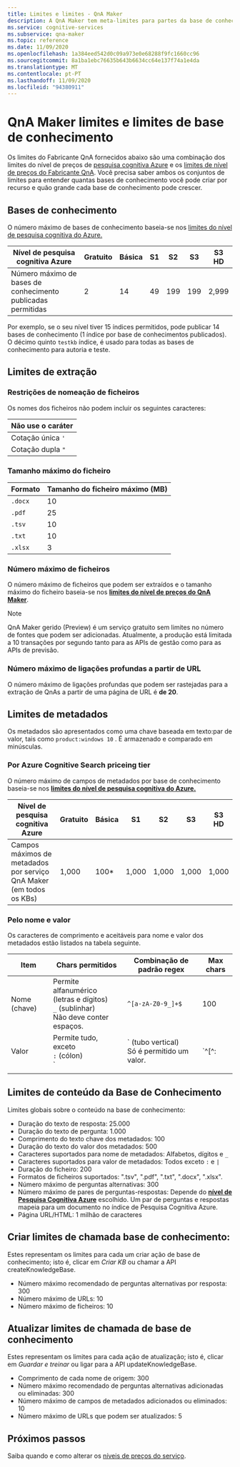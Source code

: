 ```yaml
---
title: Limites e limites - QnA Maker
description: A QnA Maker tem meta-limites para partes da base de conhecimento e serviço. É importante manter a sua base de conhecimento dentro desses limites para testar e publicar.
ms.service: cognitive-services
ms.subservice: qna-maker
ms.topic: reference
ms.date: 11/09/2020
ms.openlocfilehash: 1a384eed542d0c09a973e0e68288f9fc1660cc96
ms.sourcegitcommit: 8a1ba1ebc76635b643b6634cc64e137f74a1e4da
ms.translationtype: MT
ms.contentlocale: pt-PT
ms.lasthandoff: 11/09/2020
ms.locfileid: "94380911"
---
```

# <a name="qna-maker-knowledge-base-limits-and-boundaries"></a>QnA Maker limites e limites de base de conhecimento

Os limites do Fabricante QnA fornecidos abaixo são uma combinação dos limites do nível de preços de [pesquisa cognitiva Azure](../../search/search-limits-quotas-capacity.md) e os [limites de nível de preços do Fabricante QnA](https://azure.microsoft.com/pricing/details/cognitive-services/qna-maker/). Você precisa saber ambos os conjuntos de limites para entender quantas bases de conhecimento você pode criar por recurso e quão grande cada base de conhecimento pode crescer.

## <a name="knowledge-bases"></a>Bases de conhecimento

O número máximo de bases de conhecimento baseia-se nos [limites do nível de pesquisa cognitiva do Azure.](../../search/search-limits-quotas-capacity.md)

|**Nível de pesquisa cognitiva Azure** | **Gratuito** | **Básica** |**S1** | **S2**| **S3** |**S3 HD**|
|---|---|---|---|---|---|----|
|Número máximo de bases de conhecimento publicadas permitidas|2|14|49|199|199|2,999|

 Por exemplo, se o seu nível tiver 15 índices permitidos, pode publicar 14 bases de conhecimento (1 índice por base de conhecimentos publicados). O décimo quinto `testkb` índice, é usado para todas as bases de conhecimento para autoria e teste.

## <a name="extraction-limits"></a>Limites de extração

### <a name="file-naming-constraints"></a>Restrições de nomeação de ficheiros

Os nomes dos ficheiros não podem incluir os seguintes caracteres:

|Não use o caráter|
|--|
|Cotação única `'`|
|Cotação dupla `"`|

### <a name="maximum-file-size"></a>Tamanho máximo do ficheiro

|Formato|Tamanho do ficheiro máximo (MB)|
|--|--|
|`.docx`|10|
|`.pdf`|25|
|`.tsv`|10|
|`.txt`|10|
|`.xlsx`|3|

### <a name="maximum-number-of-files"></a>Número máximo de ficheiros

O número máximo de ficheiros que podem ser extraídos e o tamanho máximo do ficheiro baseia-se nos **[limites do nível de preços do QnA Maker](https://azure.microsoft.com/pricing/details/cognitive-services/qna-maker/)**.

> [!NOTE]
> QnA Maker gerido (Preview) é um serviço gratuito sem limites no número de fontes que podem ser adicionadas. Atualmente, a produção está limitada a 10 transações por segundo tanto para as APIs de gestão como para as APIs de previsão.

### <a name="maximum-number-of-deep-links-from-url"></a>Número máximo de ligações profundas a partir de URL

O número máximo de ligações profundas que podem ser rastejadas para a extração de QnAs a partir de uma página de URL é **de 20**.

## <a name="metadata-limits"></a>Limites de metadados

Os metadados são apresentados como uma chave baseada em texto:par de valor, tais como `product:windows 10` . É armazenado e comparado em minúsculas.

### <a name="by-azure-cognitive-search-pricing-tier"></a>Por Azure Cognitive Search priceing tier

O número máximo de campos de metadados por base de conhecimento baseia-se nos **[limites do nível de pesquisa cognitiva do Azure.](../../search/search-limits-quotas-capacity.md)**

|**Nível de pesquisa cognitiva Azure** | **Gratuito** | **Básica** |**S1** | **S2**| **S3** |**S3 HD**|
|---|---|---|---|---|---|----|
|Campos máximos de metadados por serviço QnA Maker (em todos os KBs)|1,000|100*|1,000|1,000|1,000|1,000|

### <a name="by-name-and-value"></a>Pelo nome e valor

Os caracteres de comprimento e aceitáveis para nome e valor dos metadados estão listados na tabela seguinte.

|Item|Chars permitidos|Combinação de padrão regex|Max chars|
|--|--|--|--|
|Nome (chave)|Permite<br>alfanumérico (letras e dígitos)<br>`_` (sublinhar)<br> Não deve conter espaços.|`^[a-zA-Z0-9_]+$`|100|
|Valor|Permite tudo, exceto<br>`:` (cólon)<br>`|` (tubo vertical)<br>Só é permitido um valor.|`^[^:|]+$`|500|
|||||

## <a name="knowledge-base-content-limits"></a>Limites de conteúdo da Base de Conhecimento
Limites globais sobre o conteúdo na base de conhecimento:
* Duração do texto de resposta: 25.000
* Duração do texto de pergunta: 1.000
* Comprimento do texto chave dos metadados: 100
* Duração do texto do valor dos metadados: 500
* Caracteres suportados para nome de metadados: Alfabetos, dígitos e `_`
* Caracteres suportados para valor de metadados: Todos exceto `:` e `|`
* Duração do ficheiro: 200
* Formatos de ficheiros suportados: ".tsv", ".pdf", ".txt", ".docx", ".xlsx".
* Número máximo de perguntas alternativas: 300
* Número máximo de pares de perguntas-respostas: Depende do **[nível de Pesquisa Cognitiva Azure](../../search/search-limits-quotas-capacity.md#document-limits)** escolhido. Um par de perguntas e respostas mapeia para um documento no índice de Pesquisa Cognitiva Azure.
* Página URL/HTML: 1 milhão de caracteres

## <a name="create-knowledge-base-call-limits"></a>Criar limites de chamada base de conhecimento:
Estes representam os limites para cada um criar ação de base de conhecimento; isto é, clicar em *Criar KB* ou chamar a API createKnowledgeBase.
* Número máximo recomendado de perguntas alternativas por resposta: 300
* Número máximo de URLs: 10
* Número máximo de ficheiros: 10

## <a name="update-knowledge-base-call-limits"></a>Atualizar limites de chamada de base de conhecimento
Estes representam os limites para cada ação de atualização; isto é, clicar em *Guardar e treinar* ou ligar para a API updateKnowledgeBase.
* Comprimento de cada nome de origem: 300
* Número máximo recomendado de perguntas alternativas adicionadas ou eliminadas: 300
* Número máximo de campos de metadados adicionados ou eliminados: 10
* Número máximo de URLs que podem ser atualizados: 5

## <a name="next-steps"></a>Próximos passos

Saiba quando e como alterar os [níveis de preços do serviço](How-To/set-up-qnamaker-service-azure.md#upgrade-qna-maker-sku).
